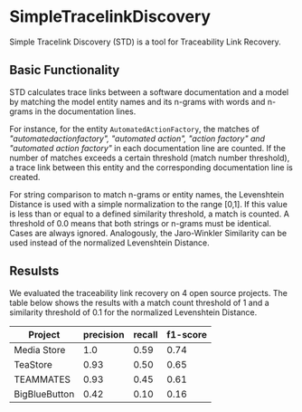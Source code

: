# SimpleTracelinkDiscovery
Simple Tracelink Discovery (STD) is a tool for Traceability Link Recovery.

## Basic Functionality
STD calculates trace links between a software documentation and a model by matching the model entity names and its n-grams with words and n-grams in the documentation lines. 

For instance, for the entity ``AutomatedActionFactory``, the matches of  *"automatedactionfactory", "automated action", "action factory" and "automated action factory"* in each documentation line are counted. If the number of matches exceeds a certain threshold (match number threshold), a trace link between this entity and the corresponding documentation line is created. 

For string comparison to match n-grams or entity names, the Levenshtein Distance is used with a simple normalization to the range [0,1]. 
If this value is less than or equal to a defined similarity threshold, a match is counted. A threshold of 0.0 means that both strings or n-grams must be identical. Cases are always ignored. 
Analogously, the Jaro-Winkler Similarity can be used instead of the normalized Levenshtein Distance. 

## Resulsts
We evaluated the traceability link recovery on 4 open source projects. 
The table below shows the results with a match count threshold of 1 and a similarity threshold of 0.1 for the normalized Levenshtein Distance. 

| Project | precision | recall | f1-score |
| - | - | - | - |
| Media Store | 1.0 | 0.59 | 0.74 |
| TeaStore | 0.93 | 0.50 | 0.65 |
| TEAMMATES | 0.93 | 0.45 | 0.61 |
| BigBlueButton | 0.42 | 0.10 | 0.16 |